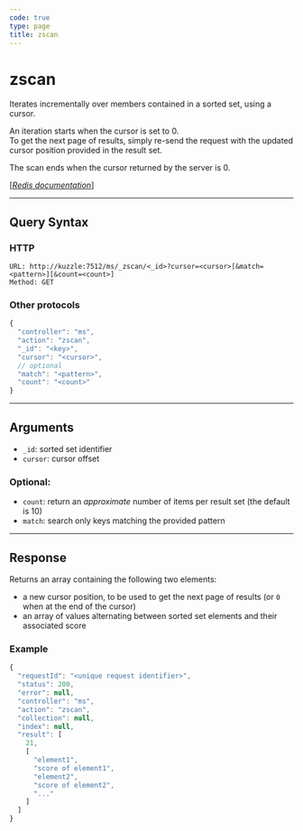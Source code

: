 ```yaml
---
code: true
type: page
title: zscan
---
```


# zscan

<SinceBadge version="1.0.0" />

Iterates incrementally over members contained in a sorted set, using a cursor.

An iteration starts when the cursor is set to 0.  
To get the next page of results, simply re-send the request with the updated cursor position provided in the result set.

The scan ends when the cursor returned by the server is 0.

[[_Redis documentation_]](https://redis.io/commands/sscan)

---

## Query Syntax

### HTTP

```http
URL: http://kuzzle:7512/ms/_zscan/<_id>?cursor=<cursor>[&match=<pattern>][&count=<count>]
Method: GET
```

### Other protocols

```js
{
  "controller": "ms",
  "action": "zscan",
  "_id": "<key>",
  "cursor": "<cursor>",
  // optional
  "match": "<pattern>",
  "count": "<count>"
}
```

---

## Arguments

- `_id`: sorted set identifier
- `cursor`: cursor offset

### Optional:

- `count`: return an _approximate_ number of items per result set (the default is 10)
- `match`: search only keys matching the provided pattern

---

## Response

Returns an array containing the following two elements:

- a new cursor position, to be used to get the next page of results (or `0` when at the end of the cursor)
- an array of values alternating between sorted set elements and their associated score

### Example

```javascript
{
  "requestId": "<unique request identifier>",
  "status": 200,
  "error": null,
  "controller": "ms",
  "action": "zscan",
  "collection": null,
  "index": null,
  "result": [
    21,
    [
      "element1",
      "score of element1",
      "element2",
      "score of element2",
      "..."
    ]
  ]
}
```
